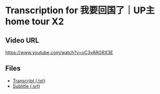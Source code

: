 # Transcription for 我要回国了｜UP主home tour X2
## Video URL
https://www.youtube.com/watch?v=oC3vARGRX3E
 
## Files
- [Transcript (.txt)](./transcript.txt)
- [Subtitle (.srt)](./transcript.srt)
